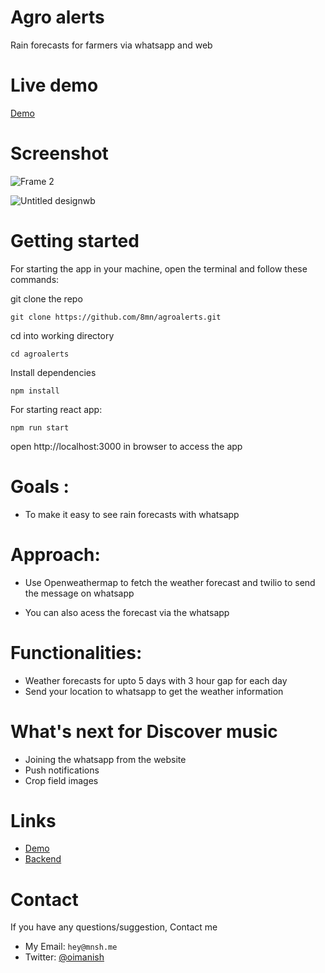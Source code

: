 
# Agro alerts
Rain forecasts for farmers via whatsapp and web

# Live demo
[Demo](https://discover-music.vercel.app/)

# Screenshot
![Frame 2](https://user-images.githubusercontent.com/64839201/180635917-57cafef4-4d15-489a-aff7-4054cde48631.jpg)



![Untitled designwb](https://user-images.githubusercontent.com/64839201/180636033-d52d8d21-3775-4b7d-916b-3ebafc57923b.gif)




# Getting started
For starting the app in your machine, open the terminal and follow these commands:

git clone the repo
```
git clone https://github.com/8mn/agroalerts.git
```

cd into working directory
```
cd agroalerts
```

Install dependencies
```
npm install
```

For starting react app:
```
npm run start
```
open http://localhost:3000 in browser to access the app


# Goals :

- To make it easy to see rain forecasts with whatsapp

# Approach:

- Use Openweathermap to fetch the weather forecast and twilio to send the message on whatsapp

- You can also acess the forecast via the whatsapp


# Functionalities:
- Weather forecasts for upto 5 days with 3 hour gap for each day
- Send your location to whatsapp to get the weather information


# What's next for Discover music
- Joining the whatsapp from the website
- Push notifications
- Crop field images

# Links

- [Demo](https://agroalerts.vercel.app/)
- [Backend](https://github.com/8mn/agro-alerts-server)


# Contact

If you have any questions/suggestion, Contact me 
- My Email: `hey@mnsh.me`
- Twitter: [@oimanish](https://twitter.com/oimanish)
